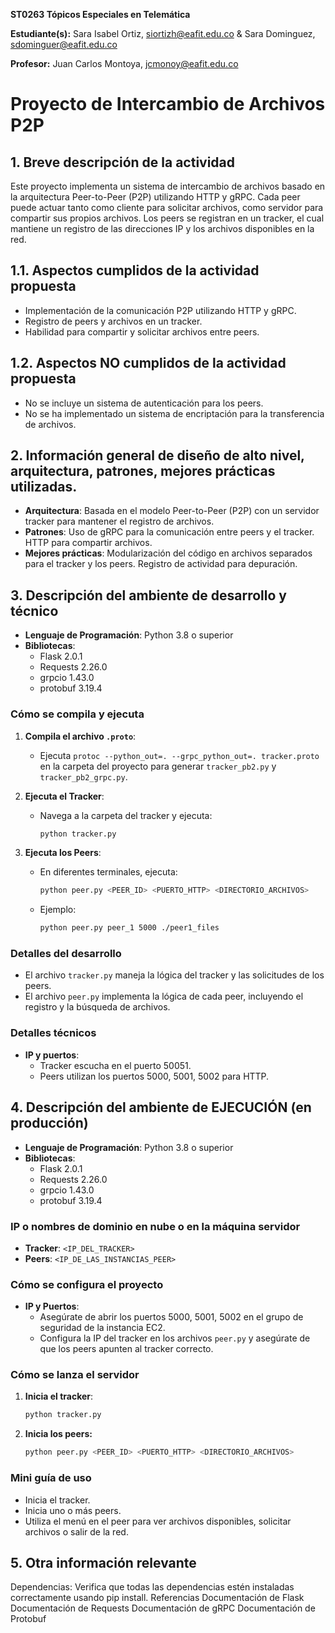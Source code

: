 **ST0263 Tópicos Especiales en Telemática**

**Estudiante(s):** Sara Isabel Ortiz, siortizh@eafit.edu.co & Sara Dominguez, sdominguer@eafit.edu.co

**Profesor:** Juan Carlos Montoya, jcmonoy@eafit.edu.co

# Proyecto de Intercambio de Archivos P2P

## 1. Breve descripción de la actividad

Este proyecto implementa un sistema de intercambio de archivos basado en la arquitectura Peer-to-Peer (P2P) utilizando HTTP y gRPC. Cada peer puede actuar tanto como cliente para solicitar archivos, como servidor para compartir sus propios archivos. Los peers se registran en un tracker, el cual mantiene un registro de las direcciones IP y los archivos disponibles en la red.

## 1.1. Aspectos cumplidos de la actividad propuesta

- Implementación de la comunicación P2P utilizando HTTP y gRPC.
- Registro de peers y archivos en un tracker.
- Habilidad para compartir y solicitar archivos entre peers.

## 1.2. Aspectos NO cumplidos de la actividad propuesta

- No se incluye un sistema de autenticación para los peers.
- No se ha implementado un sistema de encriptación para la transferencia de archivos.

## 2. Información general de diseño de alto nivel, arquitectura, patrones, mejores prácticas utilizadas.

- **Arquitectura**: Basada en el modelo Peer-to-Peer (P2P) con un servidor tracker para mantener el registro de archivos.
- **Patrones**: Uso de gRPC para la comunicación entre peers y el tracker. HTTP para compartir archivos.
- **Mejores prácticas**: Modularización del código en archivos separados para el tracker y los peers. Registro de actividad para depuración.

## 3. Descripción del ambiente de desarrollo y técnico

- **Lenguaje de Programación**: Python 3.8 o superior
- **Bibliotecas**:
  - Flask 2.0.1
  - Requests 2.26.0
  - grpcio 1.43.0
  - protobuf 3.19.4

### Cómo se compila y ejecuta

1. **Compila el archivo `.proto`**:
   - Ejecuta `protoc --python_out=. --grpc_python_out=. tracker.proto` en la carpeta del proyecto para generar `tracker_pb2.py` y `tracker_pb2_grpc.py`.

2. **Ejecuta el Tracker**:
   - Navega a la carpeta del tracker y ejecuta:
     ```bash
     python tracker.py
     ```

3. **Ejecuta los Peers**:
   - En diferentes terminales, ejecuta:
     ```bash
     python peer.py <PEER_ID> <PUERTO_HTTP> <DIRECTORIO_ARCHIVOS>
     ```
   - Ejemplo:
     ```bash
     python peer.py peer_1 5000 ./peer1_files
     ```

### Detalles del desarrollo

- El archivo `tracker.py` maneja la lógica del tracker y las solicitudes de los peers.
- El archivo `peer.py` implementa la lógica de cada peer, incluyendo el registro y la búsqueda de archivos.

### Detalles técnicos

- **IP y puertos**:
  - Tracker escucha en el puerto 50051.
  - Peers utilizan los puertos 5000, 5001, 5002 para HTTP.

## 4. Descripción del ambiente de EJECUCIÓN (en producción)

- **Lenguaje de Programación**: Python 3.8 o superior
- **Bibliotecas**:
  - Flask 2.0.1
  - Requests 2.26.0
  - grpcio 1.43.0
  - protobuf 3.19.4

### IP o nombres de dominio en nube o en la máquina servidor

- **Tracker**: `<IP_DEL_TRACKER>`
- **Peers**: `<IP_DE_LAS_INSTANCIAS_PEER>`

### Cómo se configura el proyecto

- **IP y Puertos**:
  - Asegúrate de abrir los puertos 5000, 5001, 5002 en el grupo de seguridad de la instancia EC2.
  - Configura la IP del tracker en los archivos `peer.py` y asegúrate de que los peers apunten al tracker correcto.

### Cómo se lanza el servidor

1. **Inicia el tracker**:
   ```bash
   python tracker.py
2. **Inicia los peers:**
   ```bash
   python peer.py <PEER_ID> <PUERTO_HTTP> <DIRECTORIO_ARCHIVOS>

### Mini guía de uso
- Inicia el tracker.
- Inicia uno o más peers.
- Utiliza el menú en el peer para ver archivos disponibles, solicitar archivos o salir de la red.
  
## 5. Otra información relevante
Dependencias: Verifica que todas las dependencias estén instaladas correctamente usando pip install.
Referencias
Documentación de Flask
Documentación de Requests
Documentación de gRPC
Documentación de Protobuf

